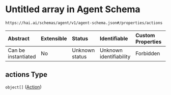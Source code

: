 # Untitled array in Agent Schema

```txt
https://hai.ai/schemas/agent/v1/agent-schema.json#/properties/actions
```



| Abstract            | Extensible | Status         | Identifiable            | Custom Properties | Additional Properties | Access Restrictions | Defined In                                                                          |
| :------------------ | :--------- | :------------- | :---------------------- | :---------------- | :-------------------- | :------------------ | :---------------------------------------------------------------------------------- |
| Can be instantiated | No         | Unknown status | Unknown identifiability | Forbidden         | Allowed               | none                | [agent.schema.json\*](../../schemas/agent/agent.schema.json "open original schema") |

## actions Type

`object[]` ([Action](action.md))
